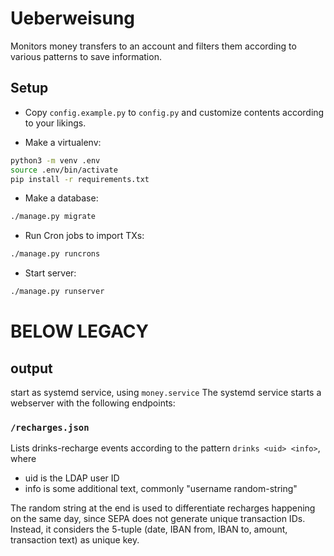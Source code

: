 # Ueberweisung
Monitors money transfers to an account and filters them according to various patterns to save information.

## Setup
- Copy `config.example.py` to `config.py` and customize contents according to your likings.

- Make a virtualenv:
```bash
python3 -m venv .env
source .env/bin/activate
pip install -r requirements.txt
```

- Make a database:
```bash
./manage.py migrate
```

- Run Cron jobs to import TXs:
```bash
./manage.py runcrons
```

- Start server:
```bash
./manage.py runserver
```

# BELOW LEGACY

## output
start as systemd service, using `money.service`
The systemd service starts a webserver with the following endpoints:

### `/recharges.json`
Lists drinks-recharge events according to the pattern `drinks <uid> <info>`, where
- uid is the LDAP user ID
- info is some additional text, commonly "username random-string"

The random string at the end is used to differentiate recharges happening on the same day, since SEPA does not generate unique transaction IDs.
Instead, it considers the 5-tuple (date, IBAN from, IBAN to, amount, transaction text) as unique key.
